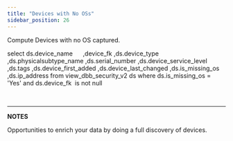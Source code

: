 ```yaml
---
title: "Devices with No OSs"
sidebar_position: 26
---
```


Compute Devices with no OS captured.

select
     ds.device\_name
     ,device\_fk
     ,ds.device\_type
     ,ds.physicalsubtype\_name
     ,ds.serial\_number
     ,ds.device\_service\_level
     ,ds.tags
     ,ds.device\_first\_added
     ,ds.device\_last\_changed
     ,ds.is\_missing\_os
     ,ds.ip\_address
from view\_dbb\_security\_v2 ds
where ds.is\_missing\_os = 'Yes' and ds.device\_fk  is not null

 

* * *

**NOTES**

Opportunities to enrich your data by doing a full discovery of devices.
